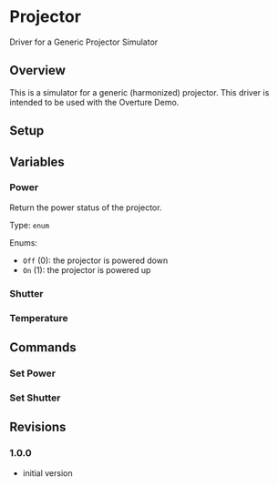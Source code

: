 # Projector 

Driver for a Generic Projector Simulator

## Overview

This is a simulator for a generic (harmonized) projector. 
This driver is intended to be used with the Overture Demo.

## Setup

## Variables

### Power

Return the power status of the projector.

Type: `enum`

Enums:

- `Off` (0): the projector is powered down
- `On` (1): the projector is powered up
 
### Shutter

### Temperature

## Commands

### Set Power

### Set Shutter

## Revisions

### 1.0.0

- initial version